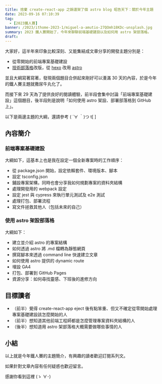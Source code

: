 ```yaml
---
title: 捨棄 create-react-app 之餘還架了個 astro blog 昭告天下：關於今年主題
date: 2023-09-16 07:10:39
tag:
  - [2023鐵人賽]
banner: /2023/ithome-2023-1/miguel-a-amutio-27QOmh18KDc-unsplash.jpg
summary: 2023 鐵人賽開始了，今年來聊聊前端基礎建設以及如何用 astro 架部落格。
draft:
---
```


大家好，這半年來印象比較深刻、又能集結成文章分享的開發主題分別是：

- 從零開始的前端專案基礎建設
- [技術部落格](https://tzynwang.github.io/)改版，從 [hexo](https://hexo.io/index.html) 改用 [astro](https://astro.build/)

並且大綱寫著寫著，發現兩個題目合併起來剛好可以湊滿 30 天的內容，於是今年的鐵人賽主題就撒尿牛丸化了。

而接下來 29 天為了提供良好的閱讀體驗，前半段會集中討論「前端專案基礎建設」這個題目，後半段則是說明「如何使用 astro 架設、部署部落格到 GitHub 上」。

以下是兩邊主題的大綱，還請參考 ( ´∀ ｀)つ t[ ]

## 內容簡介

### 前端專案基礎建設

大綱如下，這基本上也是我在設定一個全新專案時的工作順序：

- 從 package.json 開始，設定依賴套件、環境版本、腳本
- 設定 tsconfig.json
- 鋪設專案架構，同時也會分享我如何規劃專案的資料夾結構
- 處理開發用的 webpack 設定
- 設定 jest 與 cypress 來執行單元測試及 e2e 測試
- 處理打包、部署流程
- 寫文件拯救其他人（包括未來的自己）

### 使用 astro 架設部落格

大綱如下：

- 建立並介紹 astro 的專案結構
- 如何透過 astro 將 .md 檔轉為靜態網頁
- 撰寫腳本來透過 command line 快速建立文章
- 如何使用 astro 提供的 dynamic route
- 埋設 GA4
- 打包、部署到 GitHub Pages
- 資源分享：如何尋找靈感、下班後的進修方向

## 目標讀者

- （前半）覺得 create-react-app eject 後有點笨重、但又不確定從零開始處理專案基礎建設該怎麼開始的人
- （前半）想知道其他前端工程師都是怎麼管理專案資料夾結構的人
- （後半）想知道用 astro 架部落格大概需要做哪些事情的人

## 小結

以上就是今年鐵人賽的主題簡介，有興趣的讀者歡迎訂閱系列文。

如果針對文章內容有任何疑惑也歡迎留言。

感謝你看到這裡 (ゝ ∀･)
